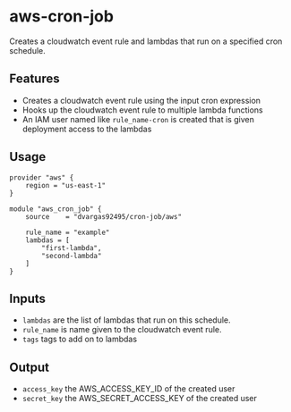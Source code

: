 # aws-cron-job

Creates a cloudwatch event rule and lambdas that run on a specified cron schedule.

## Features

- Creates a cloudwatch event rule using the input cron expression
- Hooks up the cloudwatch event rule to multiple lambda functions
- An IAM user named like `rule_name-cron` is created that is given deployment access to the lambdas

## Usage

```hcl
provider "aws" {
    region = "us-east-1"
}

module "aws_cron_job" {
    source    = "dvargas92495/cron-job/aws"

    rule_name = "example"
    lambdas = [
        "first-lambda",
        "second-lambda"
    ]
}
```

## Inputs

- `lambdas` are the list of lambdas that run on this schedule.
- `rule_name` is name given to the cloudwatch event rule.
- `tags` tags to add on to lambdas

## Output

- `access_key` the AWS_ACCESS_KEY_ID of the created user
- `secret_key` the AWS_SECRET_ACCESS_KEY of the created user
